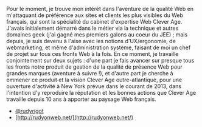 Pour le moment, je trouve mon intérêt dans l'aventure de la qualité Web en m'attaquant de préférence aux sites et clients les plus visibles du Web français, qui sont la spécialité du cabinet d'expertise Web Clever Age. J'avais initialement démarré dans le métier via la technique et autres domaines geek (j'ai gagné mes premiers galons au coeur du JEE) ; mais depuis, je suis devenu à l'aise avec les notions d'UX/ergonomie, de webmarketing, et même d'administration système, faisant de moi un chef de projet sur tous ces fronts Web à la fois. En ce moment, je travaille conjointement sur deux sujets : d'une part je fais avancer sur presque tous les fronts notre produit de gestion de la qualité de présence Web pour grandes marques (aventure à suivre !), et d'autre part je cherche à emmener ce produit et la vision Clever Age outre-atlantique, pour une ouverture d'activité à New York prévue dans le courant de 2013, dans l'intention d'y reproduire la réputation et les bonnes actions que Clever Age travaille depuis 10 ans à apporter au paysage Web français.

* [@rudyrigot](https://twitter.com/rudyrigot)
* [http://rudyonweb.net/](http://rudyonweb.net/)

